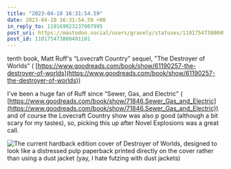```yaml
---
title: "2023-04-10 16:31:54.59"
date: 2023-04-10 16:31:54.59 +00
in_reply_to: 110169923237007995
post_uri: https://mastodon.social/users/gravely/statuses/110175473800491101
post_id: 110175473800491101
---
```

tenth book, Matt Ruff's “Lovecraft Country” sequel, "The Destroyer of Worlds" ( [https://www.goodreads.com/book/show/61190257-the-destroyer-of-worlds](https://www.goodreads.com/book/show/61190257-the-destroyer-of-worlds))

I've been a huge fan of Ruff since “Sewer, Gas, and Electric" ( [https://www.goodreads.com/book/show/71846.Sewer_Gas_and_Electric](https://www.goodreads.com/book/show/71846.Sewer_Gas_and_Electric)) and of course the Lovecraft Country show was also p good (although a bit scary for my tastes), so, picking this up after Novel Explosions was a great call.


![The current hardback edition cover of Destroyer of Worlds, designed to look like a distressed pulp paperback printed directly on the cover rather than using a dust jacket (yay, I hate futzing with dust jackets)](/images/110175473492067408.jpeg)

